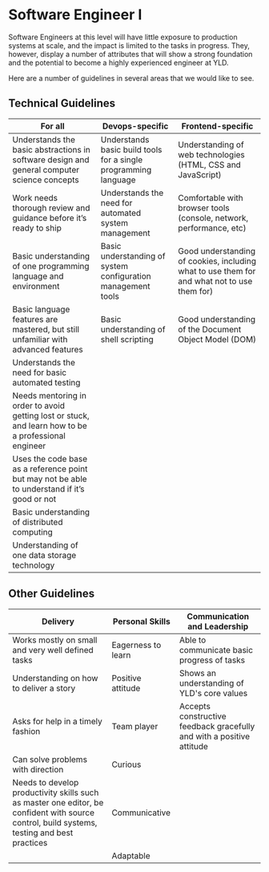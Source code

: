 # Software Engineer I

Software Engineers at this level will have little exposure to production systems
at scale, and the impact is limited to the tasks in progress. They, however,
display a number of attributes that will show a strong foundation and the
potential to become a highly experienced engineer at YLD.

Here are a number of guidelines in several areas that we would like to see.

## Technical Guidelines

| For all | Devops-specific | Frontend-specific |
| ------ | ------ | ------ |
| Understands the basic abstractions in software design and general computer science concepts | Understands basic build tools for a single programming language | Understanding of web technologies (HTML, CSS and JavaScript) |
| Work needs thorough review and guidance before it’s ready to ship | Understands the need for automated system management | Comfortable with browser tools (console, network, performance, etc) |
| Basic understanding of one programming language and environment | Basic understanding of system configuration management tools | Good understanding of cookies, including what to use them for and what not to use them for) |
| Basic language features are mastered, but still unfamiliar with advanced features | Basic understanding of shell scripting | Good understanding of the Document Object Model (DOM) |
| Understands the need for basic automated testing |  |
| Needs mentoring in order to avoid getting lost or stuck, and learn how to be a professional engineer |  |
| Uses the code base as a reference point but may not be able to understand if it’s good or not |  |
| Basic understanding of distributed computing |  |
| Understanding of one data storage technology |  |

## Other Guidelines

| Delivery | Personal Skills | Communication and Leadership |
| ------ | ------ | ------ |
| Works mostly on small and very well defined tasks | Eagerness to learn | Able to communicate basic progress of tasks |
| Understanding on how to deliver a story | Positive attitude | Shows an understanding of YLD's core values |
| Asks for help in a timely fashion | Team player | Accepts constructive feedback gracefully and with a positive attitude |
| Can solve problems with direction | Curious |  |
| Needs to develop productivity skills such as master one editor, be confident with source control, build systems, testing and best practices | Communicative |  |
|  | Adaptable |

